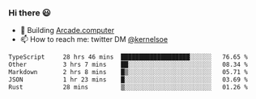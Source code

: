 ### Hi there 😃

- 🔨 Building [Arcade.computer](https://arcade.computer)
- 📫 How to reach me: twitter DM [@kernelsoe](https://twitter.com/kernelsoe)

<!--START_SECTION:waka-->

```txt
TypeScript     28 hrs 46 mins  ███████████████████░░░░░░   76.65 %
Other          3 hrs 7 mins    ██░░░░░░░░░░░░░░░░░░░░░░░   08.34 %
Markdown       2 hrs 8 mins    █▒░░░░░░░░░░░░░░░░░░░░░░░   05.71 %
JSON           1 hr 23 mins    █░░░░░░░░░░░░░░░░░░░░░░░░   03.69 %
Rust           28 mins         ▒░░░░░░░░░░░░░░░░░░░░░░░░   01.26 %
```

<!--END_SECTION:waka-->
